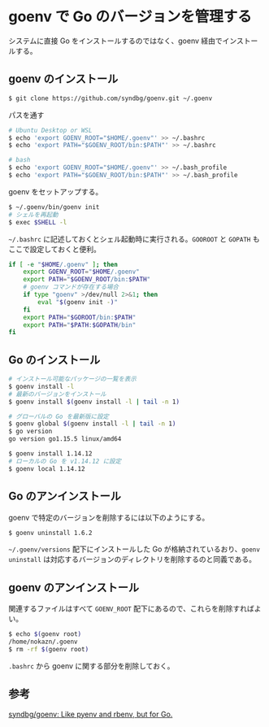 # goenv で Go のバージョンを管理する

システムに直接 Go をインストールするのではなく、goenv 経由でインストールする。

## goenv のインストール

```bash
$ git clone https://github.com/syndbg/goenv.git ~/.goenv
```

パスを通す

```bash
# Ubuntu Desktop or WSL
$ echo 'export GOENV_ROOT="$HOME/.goenv"' >> ~/.bashrc
$ echo 'export PATH="$GOENV_ROOT/bin:$PATH"' >> ~/.bashrc

# bash
$ echo 'export GOENV_ROOT="$HOME/.goenv"' >> ~/.bash_profile
$ echo 'export PATH="$GOENV_ROOT/bin:$PATH"' >> ~/.bash_profile
```

goenv をセットアップする。

```bash
$ ~/.goenv/bin/goenv init
# シェルを再起動
$ exec $SHELL -l
```

`~/.bashrc` に記述しておくとシェル起動時に実行される。`GOOROOT` と `GOPATH` もここで設定しておくと便利。

```bash
if [ -e "$HOME/.goenv" ]; then
    export GOENV_ROOT="$HOME/.goenv"
    export PATH="$GOENV_ROOT/bin:$PATH"
    # goenv コマンドが存在する場合
    if type "goenv" >/dev/null 2>&1; then
        eval "$(goenv init -)"
    fi
    export PATH="$GOROOT/bin:$PATH"
    export PATH="$PATH:$GOPATH/bin"
fi
```

## Go のインストール

```bash
# インストール可能なパッケージの一覧を表示
$ goenv install -l
# 最新のバージョンをインストール
$ goenv install $(goenv install -l | tail -n 1)

# グローバルの Go を最新版に設定
$ goenv global $(goenv install -l | tail -n 1)
$ go version
go version go1.15.5 linux/amd64

$ goenv install 1.14.12
# ローカルの Go を v1.14.12 に設定
$ goenv local 1.14.12
```

## Go のアンインストール

goenv で特定のバージョンを削除するには以下のようにする。

```bash
$ goenv uninstall 1.6.2
```

`~/.goenv/versions` 配下にインストールした Go が格納されているおり、`goenv uninstall` は対応するバージョンのディレクトリを削除するのと同義である。

## goenv のアンインストール

関連するファイルはすべて `GOENV_ROOT` 配下にあるので、これらを削除すればよい。

```bash
$ echo $(goenv root)
/home/nokazn/.goenv
$ rm -rf $(goenv root)
```

`.bashrc` から goenv に関する部分を削除しておく。

## 参考

[syndbg/goenv: Like pyenv and rbenv, but for Go.](https://github.com/syndbg/goenv)